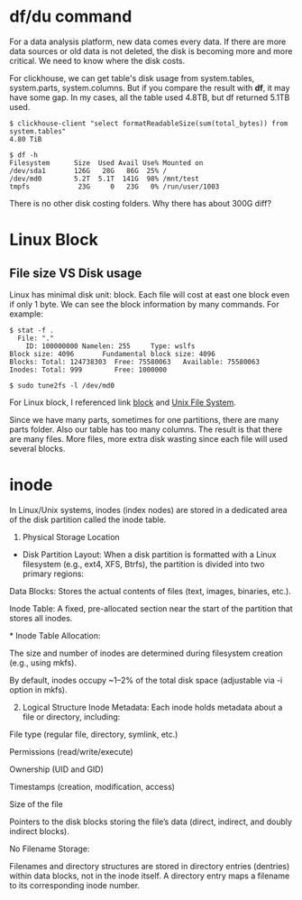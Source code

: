 # df/du command
For a data analysis platform, new data comes every data. If there are more data sources or old data is not deleted, the disk is becoming more and more critical. We need to know where the disk costs.

For clickhouse, we can get table's disk usage from system.tables, system.parts, system.columns. But if you compare the result with **df**, it may have some gap. In my cases, all the table used 4.8TB, but df returned 5.1TB used.

```
$ clickhouse-client "select formatReadableSize(sum(total_bytes)) from system.tables"
4.80 TiB

$ df -h
Filesystem      Size  Used Avail Use% Mounted on
/dev/sda1       126G   28G   86G  25% /
/dev/md0        5.2T  5.1T  141G  98% /mnt/test
tmpfs            23G     0   23G   0% /run/user/1003
```
There is no other disk costing folders. Why there has about 300G diff?

# Linux Block

## File size VS Disk usage



Linux has minimal disk unit: block. Each file will cost at east one block even if only 1 byte. We can see the block information by many commands.  For example:

```
$ stat -f .
  File: "."
    ID: 100000000 Namelen: 255     Type: wslfs
Block size: 4096       Fundamental block size: 4096
Blocks: Total: 124738303  Free: 75580063   Available: 75580063
Inodes: Total: 999        Free: 1000000

$ sudo tune2fs -l /dev/md0

```

For Linux block, I referenced link [block](http://linuxintro.org/wiki/Blocks,_block_devices_and_block_sizes) and [Unix File System](https://web.cs.wpi.edu/~rek/DCS/D04/UnixFileSystems.html).


Since we have many parts, sometimes for one partitions, there are many parts folder. Also our table has too many columns. The result is that there are many files. More files, more extra disk wasting since each file will used several blocks.

# inode

In Linux/Unix systems, ‌inodes‌ (index nodes) are stored in a dedicated area of the disk partition called the ‌inode table‌. 

1. ‌Physical Storage Location‌

* ‌Disk Partition Layout‌:
When a disk partition is formatted with a Linux filesystem (e.g., ext4, XFS, Btrfs), the partition is divided into two primary regions:

‌Data Blocks‌: Stores the actual contents of files (text, images, binaries, etc.).

‌Inode Table‌: A fixed, pre-allocated section near the start of the partition that stores all inodes.

‌* Inode Table Allocation‌:

The size and number of inodes are determined during filesystem creation (e.g., using mkfs).

By default, inodes occupy ‌~1–2% of the total disk space‌ (adjustable via -i option in mkfs).

2. ‌Logical Structure‌
‌Inode Metadata‌:
Each inode holds metadata about a file or directory, including:

File type (regular file, directory, symlink, etc.)

Permissions (read/write/execute)

Ownership (UID and GID)

Timestamps (creation, modification, access)

Size of the file

Pointers to the disk blocks storing the file’s data (direct, indirect, and doubly indirect blocks).

‌No Filename Storage‌:

Filenames and directory structures are stored in ‌directory entries‌ (dentries) within data blocks, not in the inode itself. A directory entry maps a filename to its corresponding inode number.